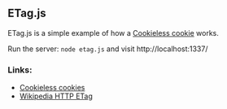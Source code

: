## ETag.js
ETag.js is a simple example of how a [Cookieless cookie](http://lucb1e.com/rp/cookielesscookies/) works.

Run the server: `node etag.js` and visit http://localhost:1337/

### Links:
* [Cookieless cookies](http://lucb1e.com/rp/cookielesscookies/)
* [Wikipedia HTTP ETag](http://en.wikipedia.org/wiki/HTTP_ETag)
